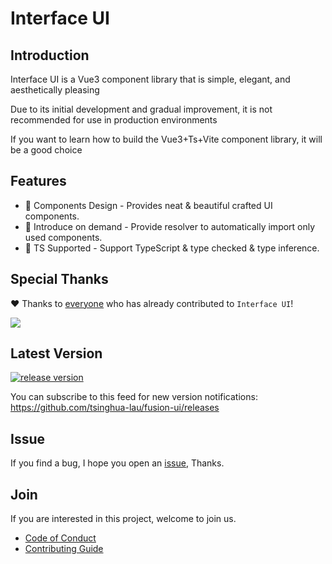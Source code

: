 # Interface UI

## Introduction

Interface UI is a Vue3 component library that is simple, elegant, and aesthetically pleasing

Due to its initial development and gradual improvement, it is not recommended for use in production environments

If you want to learn how to build the Vue3+Ts+Vite component library, it will be a good choice

## Features

- 🧜 Components Design - Provides neat & beautiful crafted UI components.
- 🎡 Introduce on demand - Provide resolver to automatically import only used components.
- 💪 TS Supported - Support TypeScript & type checked & type inference.

## Special Thanks

❤️ Thanks to [everyone](https://github.com/tsinghua-lau/fusion-ui/graphs/contributors)  who has already contributed to ```Interface UI```!

<a href="https://github.com/tsinghua-lau/fusion-ui/graphs/contributors">
  <img src="https://contrib.rocks/image?repo=tsinghua-lau/interface-ui" />
</a>


## Latest Version

[![release version](https://img.shields.io/github/v/release/tsinghua-lau/interface-ui?display_name=tag)](https://www.npmjs.com/package/interface-ui)

You can subscribe to this feed for new version notifications: https://github.com/tsinghua-lau/fusion-ui/releases

## Issue

If you find a bug, I hope you open an [issue](https://github.com/tsinghua-lau/fusion-ui/issues), Thanks.

## Join

If you are interested in this project, welcome to join us.

- [Code of Conduct](https://github.com/tsinghua-lau/fusion-ui/blob/master/CODE_OF_CONDUCT.md)
- [Contributing Guide](https://github.com/tsinghua-lau/fusion-ui/blob/master/CONTRIBUTING.md)
